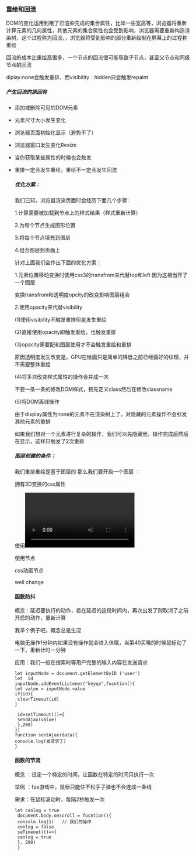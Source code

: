 ### 重绘和回流

DOM的变化运用到哦了已渲染完成的集合属性，比如一些宽高等，浏览器将重新计算元素的几何属性，其他元素的集合属性也会受到影响，浏览器需要重新构造渲染树，这个过程称为回流，，浏览器将受到影响的部分重新绘制在屏幕上的过程称重绘

   回流的成本比重绘高很多，一个节点的回流很可能导致子节点，甚至父节点和同级节点的回流

diplay:none会触发重排，而visibility：hidden只会触发repaint 

##### 产生回流的原因有

- 添加或删除可见的DOM元素

- 元素尺寸大小发生变化

- 浏览器页面初始化显示（避免不了）

- 浏览器窗口发生变化Resize 

- 当你获取某些属性的时候也会触发

- 重排一定会发生重绘，重绘不一定会发生回流

  ##### 优化方案：

  我们已知，浏览器渲染页面时会经历下面几个步骤：

  1.计算需要被加载到节点上的样式结果（样式重新计算）

  2.为每个节点生成图形位置

  3.将每个节点填充到图层

  4.组合图层到页面上

  

  针对上面我们会作出下面的优化方案：

  1.元素位置移动变换时使用css3的transfrom来代替top和left 因为这相当开了一个图层

    变换transfrom和透明度opcity的改变影响图层组合

  2.使用opacity来代替visibility

  (1)使用visibility不触发重排但是发生重绘

  (2)直接使用opacity即触发重绘，也触发重排

  (3)opacity需要配和图层使用才不会触发重绘和重排

     原因透明度发生改变是，GPU在绘画只是简单的降低之前已经画好的纹理，并不需要整体重绘

  (4)将多次改变样式属性的操作合并成一次

     不要一条一条的修改DOM样式，预先定义class然后在修改classname

  (5)将DOM离线操作

  ​      由于display属性为none的元素不在渲染树上了，对隐藏的元素操作不会引发其他元素的重排

     如果我们想对一个元素进行复杂的操作，我们可以先隐藏他，操作完成后然后在显示，这样只触发了2次重排

  

  ##### 图层创建的条件：

  我们重排重绘是基于图层的  那么我们要开启一个图层 ：

  拥有3D变换的css属性 

  使用<video>节点

  使用<canvas>节点

  css动画节点  

  well change

  #### 函数防抖

  概念：延迟要执行的动作，若在延迟的这段时间内，再次出发了则取消了之前开启的动作，重新计算

  我举个例子吧，概念总是生涩

  电脑无操作1分钟内如果没有操作就会进入休眠，当第40买哦的时候鼠标动了一下，重新计时一分钟

  应用：我们一般在搜索时等用户完整的输入内容在发送请求

  ```
  let inputNode = document.getElementByID ('user')
  let  id 
  inputNode.addEventListener("keyup",fucntion(){
  let value = inputNode.value
  if(id){
   clearTimeout(id)
  }
   
   id=setTimeout(()={
   sendAjax(value)
   },200)
  })
  function sentAjax(data){
  console.log(发请求了)
  }
  ```

  #### 函数的节流

  概念 ：设定一个特定的时间，让函数在特定的时间只执行一次

     举例 ：fps游戏中，鼠标只能住不松手子弹也不会连成一条线

  需求：在鼠标滚动时，每隔2秒触发一次

  ````
  let canlog = true
   document.body.onscroll = fucntion(){
   console.log(1)   // 我们的操作
   conlog = false
   seTimeout(()=>{
   canlog = true 
   }, 200)
   }
  ````

  

  

  

  

